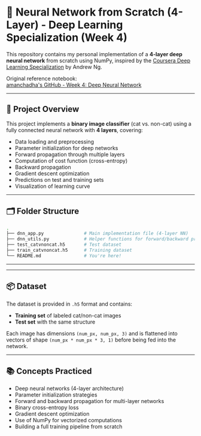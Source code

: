 # 🧠 Neural Network from Scratch (4-Layer) - Deep Learning Specialization (Week 4)

This repository contains my personal implementation of a **4-layer deep neural network** from scratch using NumPy, inspired by the [Coursera Deep Learning Specialization](https://www.coursera.org/specializations/deep-learning) by Andrew Ng.

Original reference notebook:  
[amanchadha's GitHub - Week 4: Deep Neural Network](https://github.com/amanchadha/coursera-deep-learning-specialization/tree/master/C1%20-%20Neural%20Networks%20and%20Deep%20Learning/Week%204)

---

## 📌 Project Overview

This project implements a **binary image classifier** (cat vs. non-cat) using a fully connected neural network with **4 layers**, covering:

- Data loading and preprocessing  
- Parameter initialization for deep networks  
- Forward propagation through multiple layers  
- Computation of cost function (cross-entropy)  
- Backward propagation  
- Gradient descent optimization  
- Predictions on test and training sets  
- Visualization of learning curve

---

## 🗂️ Folder Structure

```bash
.
├── dnn_app.py               # Main implementation file (4-layer NN)
├── dnn_utils.py             # Helper functions for forward/backward propagation
├── test_catvnoncat.h5       # Test dataset
├── train_catvnoncat.h5      # Training dataset
└── README.md                # You're here!
```
---

---

## 📦 Dataset

The dataset is provided in `.h5` format and contains:

- **Training set** of labeled cat/non-cat images  
- **Test set** with the same structure  

Each image has dimensions `(num_px, num_px, 3)` and is flattened into vectors of shape `(num_px * num_px * 3, 1)` before being fed into the network.

---

## 📚 Concepts Practiced

- Deep neural networks (4-layer architecture)  
- Parameter initialization strategies  
- Forward and backward propagation for multi-layer networks  
- Binary cross-entropy loss  
- Gradient descent optimization  
- Use of NumPy for vectorized computations  
- Building a full training pipeline from scratch  
